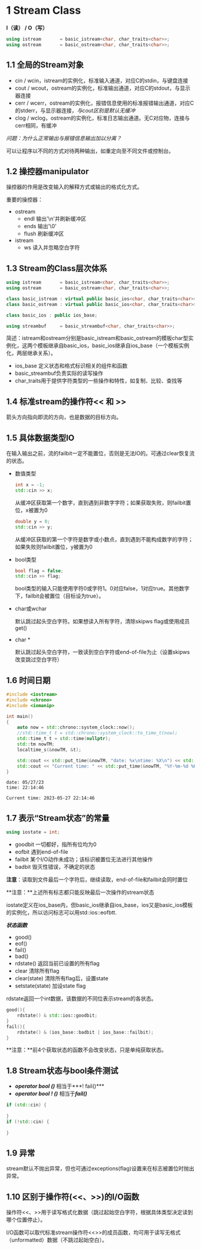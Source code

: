 # 1 Stream Class

**I（读） / O（写）**

```c++
using istream       = basic_istream<char, char_traits<char>>;
using ostream       = basic_ostream<char, char_traits<char>>;
```



## 1.1 全局的Stream对象

- cin / wcin，istream的实例化，标准输入通道，对应C的stdin，与键盘连接
- cout / wcout，ostream的实例化，标准输出通道，对应C的stdout，与显示器连接
- cerr / wcerr，ostream的实例化，报错信息使用的标准报错输出通道，对应C的stderr，与显示器连接，*与cout区别是默认无缓冲*
- clog / wclog，ostream的实例化，标准日志输出通道。无C对应物，连接与cerr相同，有缓冲

*问题：为什么正常输出与报错信息输出加以分离？*

可以让程序以不同的方式对待两种输出，如重定向至不同文件或控制台。



## 1.2 操控器manipulator

操控器的作用是改变输入的解释方式或输出的格式化方式。

重要的操控器：

- ostream
  - endl 输出'\\n'并刷新缓冲区
  - ends 输出'\\0'
  - flush 刷新缓冲区
- istream
  - ws 读入并忽略空白字符



## 1.3 Stream的Class层次体系

```c++
using istream       = basic_istream<char, char_traits<char>>;
using ostream       = basic_ostream<char, char_traits<char>>;

class basic_istream : virtual public basic_ios<char, char_traits<char>>;
class basic_ostream : virtual public basic_ios<char, char_traits<char>>;

class basic_ios : public ios_base;
```

```c++
using streambuf     = basic_streambuf<char, char_traits<char>>;
```

简述：istream和ostream分别是basic_istream和basic_ostream的模板char型实例化，这两个模板继承自basic_ios，basic_ios继承自ios_base（一个模板实例化，两层继承关系）。

- ios_base 定义状态和格式标识相关的组件和函数
- basic_streambuf负责实际的读写操作
- char_traits用于提供字符类型的一些操作和特性，如复制、比较、查找等



## 1.4 标准stream的操作符<< 和 >>

箭头方向指向即流的方向，也是数据的目标方向。



## 1.5 具体数据类型IO

在输入输出之前，流的failbit一定不能置位，否则是无法IO的。可通过clear恢复流的状态。

- 数值类型

  ```c++
  int x = -1;
  std::cin >> x;
  ```

  从缓冲区获取第一个数字，直到遇到非数字字符；如果获取失败，则failbit置位，x被置为0

  ```c++
  double y = 0;
  std::cin >> y;
  ```

  从缓冲区获取的第一个字符是数字或小数点，直到遇到不能构成数字的字符；如果失败则failbit置位，y被置为0

- bool类型

  ```c++
  bool flag = false;
  std::cin >> flag;
  ```

  bool类型的输入只能使用字符0或字符1。0对应false，1对应true。其他数字下，failbit会被置位（目标设为true）。

- char或wchar

  默认跳过起头空白字符。如果想读入所有字符，清除skipws flag或使用成员get()

- char *

  默认跳过起头空白字符，一致读到空白字符或end-of-file为止（设置skipws改变跳过空白字符）



## 1.6 时间日期

```c++
#include <iostream>
#include <chrono>
#include <iomanip>

int main()
{
    auto now = std::chrono::system_clock::now();
    //std::time_t t = std::chrono::system_clock::to_time_t(now);
    std::time_t t = std::time(nullptr);
    std::tm nowTM;
    localtime_s(&nowTM, &t);

    std::cout << std::put_time(&nowTM, "date: %x\ntime: %X\n") << std::endl;
    std::cout << "Current time: " << std::put_time(&nowTM, "%Y-%m-%d %H:%M:%S") << std::endl;
}
```

```
date: 05/27/23
time: 22:14:46

Current time: 2023-05-27 22:14:46
```



## 1.7 表示“Stream状态”的常量

```c++
using iostate = int;
```

- goodbit 一切都好，指所有位均为0
- eofbit 遇到end-of-file
- failbit 某个I/O动作未成功；该标识被置位无法进行其他操作
- badbit 毁灭性错误，不确定的状态

**注意**：读取到文件最后一个字符后，继续读取，end-of-file和failbit会同时置位

**注意：**上述所有标志都只能反映最后一次操作的stream状态

iostate定义在ios_base内，但basic_ios继承自ios_base，ios又是basic_ios模板的实例化，所以访问标志可以用std::ios::eofbtt.



***状态函数***

- good() 
- eof()
- fail()
- bad()
- rdstate() 返回当前已设置的所有flag
- clear 清除所有flag
- clear(state) 清除所有flag后，设置state
- setstate(state) 加设state flag

rdstate返回一个int数据，该数据的不同位表示stream的各状态。

```c++
good(){
    rdstate() & std::ios::goodbit;
}
fail(){
    rdstate() & (ios_base::badbit | ios_base::failbit);
}
```

**注意：**前4个获取状态的函数不会改变状态，只是单纯获取状态。



## 1.8 Stream状态与bool条件测试

- ***operator bool ()*** 相当于***! fail()***
- ***operator bool ! ()*** 相当于***fail()***

```c++
if (std::cin) {
    
}
if (!std::cin) {
    
}

```



## 1.9 异常

stream默认不抛出异常，但也可通过exceptions(flag)设置来在标志被置位时抛出异常。



## 1.10 区别于操作符(<<、>>)的I/O函数

操作符<<、>>用于读写格式化数据（跳过起始空白字符，根据具体类型决定读到哪个位置停止）。

I/O函数可以取代标准stream操作符<<>>的成员函数，均可用于读写无格式（unformatted）数据（不跳过起始空白）。